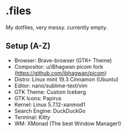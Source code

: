 # .files
My dotfiles, very messy. currently empty.

## Setup (A-Z)
* Browser: Brave-browser (GTK+ Theme)
* Compositor: u/iBhagwan picom fork (https://github.com/ibhagwan/picom)
* Distro: Linux mint 19.3 Cinnamon (Ubuntu)
* Editor: nano/sublime-text/vim
* GTK Theme: Custom Iceberg
* GTK Icons: Papirus
* Kernel: Linux 5.7.12-xanmod1
* Search Engine: DuckDuckGo
* Terminal: Kitty
* WM: XMonad (The best Window Manager!)
